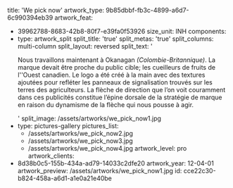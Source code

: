 title: 'We pick now'
artwork_type: 9b85dbbf-fb3c-4899-a6d7-6c990394eb39
artwork_feat:
  - 39962788-8683-42b8-80f7-e39fa0f53926
size_unit: INH
components:
  -
    type: artwork_split
    split_title: 'true'
    split_metas: 'true'
    split_columns: multi-column
    split_layout: reversed
    split_text: '<p>Nous travaillons maintenant à Okanagan <em>(Colombie-Britannique)</em>. La marque devait être proche du public cible; les cueilleurs de fruits de l''Ouest canadien. Le logo a été créé à la main avec des textures ajoutées pour refléter les panneaux de signalisation trouvés sur les terres des agriculteurs. La flèche de direction que l’on voit couramment dans ces publicités constitue l’épine dorsale de la stratégie de marque en raison du dynamisme de la flèche qui nous pousse à agir.</p>'
    split_image: /assets/artworks/we_pick_now1.jpg
  -
    type: pictures-gallery
    pictures_list:
      - /assets/artworks/we_pick_now2.jpg
      - /assets/artworks/we_pick_now3.jpg
      - /assets/artworks/we_pick_now4.jpg
artwork_level: pro
artwork_clients:
  - 8d38b0c5-155b-434a-ad79-14033c2dfe20
artwork_year: 12-04-01
artwork_preview: /assets/artworks/we_pick_now1.jpg
id: cce22c30-b824-458a-a6d1-a1e0a21e40be
